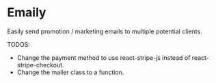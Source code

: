# Emaily
Easily send promotion / marketing emails to multiple potential clients.

TODOS:

* Change the payment method to use react-stripe-js instead of react-stripe-checkout.
* Change the mailer class to a function.